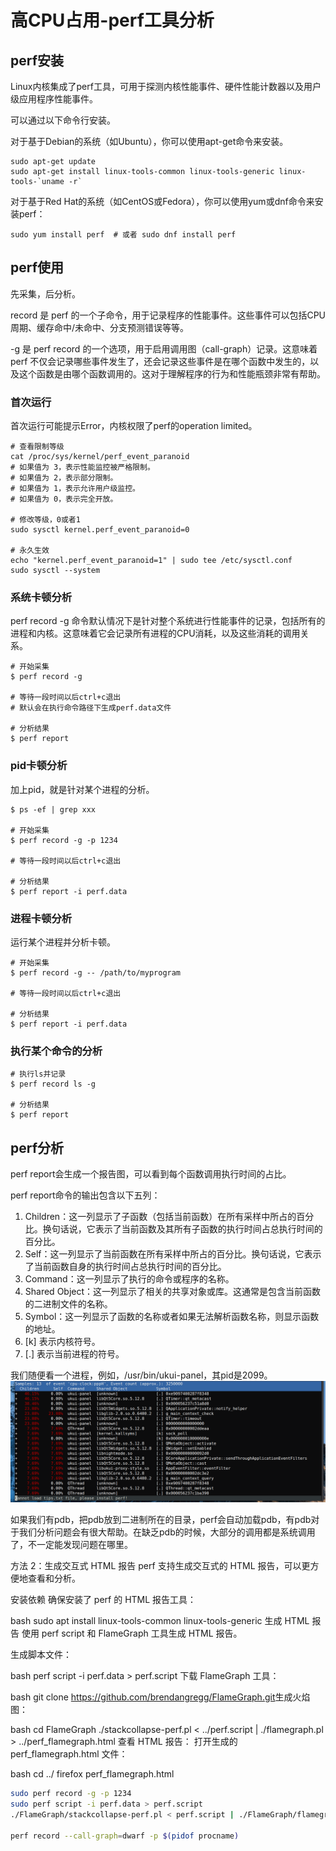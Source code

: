 # 高CPU占用-perf工具分析

## perf安装
Linux内核集成了perf工具，可用于探测内核性能事件、硬件性能计数器以及用户级应用程序性能事件。

可以通过以下命令行安装。

对于基于Debian的系统（如Ubuntu），你可以使用apt-get命令来安装。
```shell
sudo apt-get update
sudo apt-get install linux-tools-common linux-tools-generic linux-tools-`uname -r`
```
对于基于Red Hat的系统（如CentOS或Fedora），你可以使用yum或dnf命令来安装perf：
```shell
sudo yum install perf  # 或者 sudo dnf install perf
```

## perf使用
先采集，后分析。

record 是 perf 的一个子命令，用于记录程序的性能事件。这些事件可以包括CPU周期、缓存命中/未命中、分支预测错误等等。

-g 是 perf record 的一个选项，用于启用调用图（call-graph）记录。这意味着 perf 不仅会记录哪些事件发生了，还会记录这些事件是在哪个函数中发生的，以及这个函数是由哪个函数调用的。这对于理解程序的行为和性能瓶颈非常有帮助。

### 首次运行
首次运行可能提示Error，内核权限了perf的operation limited。
```
# 查看限制等级
cat /proc/sys/kernel/perf_event_paranoid
# 如果值为 3，表示性能监控被严格限制。
# 如果值为 2，表示部分限制。
# 如果值为 1，表示允许用户级监控。
# 如果值为 0，表示完全开放。

# 修改等级，0或者1
sudo sysctl kernel.perf_event_paranoid=0

# 永久生效
echo "kernel.perf_event_paranoid=1" | sudo tee /etc/sysctl.conf
sudo sysctl --system
```

### 系统卡顿分析
perf record -g 命令默认情况下是针对整个系统进行性能事件的记录，包括所有的进程和内核。这意味着它会记录所有进程的CPU消耗，以及这些消耗的调用关系。
```shell
# 开始采集
$ perf record -g

# 等待一段时间以后ctrl+c退出
# 默认会在执行命令路径下生成perf.data文件

# 分析结果
$ perf report
```

### pid卡顿分析
加上pid，就是针对某个进程的分析。
```shell
$ ps -ef | grep xxx

# 开始采集
$ perf record -g -p 1234

# 等待一段时间以后ctrl+c退出

# 分析结果
$ perf report -i perf.data
```

### 进程卡顿分析
运行某个进程并分析卡顿。
```shell
# 开始采集
$ perf record -g -- /path/to/myprogram

# 等待一段时间以后ctrl+c退出

# 分析结果
$ perf report -i perf.data
```

### 执行某个命令的分析
```shell
# 执行ls并记录
$ perf record ls -g

# 分析结果
$ perf report
```

## perf分析
perf report会生成一个报告图，可以看到每个函数调用执行时间的占比。

perf report命令的输出包含以下五列：
1. Children：这一列显示了子函数（包括当前函数）在所有采样中所占的百分比。换句话说，它表示了当前函数及其所有子函数的执行时间占总执行时间的百分比。
2. Self：这一列显示了当前函数在所有采样中所占的百分比。换句话说，它表示了当前函数自身的执行时间占总执行时间的百分比。
3. Command：这一列显示了执行的命令或程序的名称。
4. Shared Object：这一列显示了相关的共享对象或库。这通常是包含当前函数的二进制文件的名称。
5. Symbol：这一列显示了函数的名称或者如果无法解析函数名称，则显示函数的地址。
6. [k] 表示内核符号。
7. [.] 表示当前进程的符号。

我们随便看一个进程，例如，/usr/bin/ukui-panel，其pid是2099。
![picture 1](../images/de0ce5c697b0a4bfcbc55f0bdaa39cbb2a104fd47ebff794cfadfac0a5a92a2c.png)  

如果我们有pdb，把pdb放到二进制所在的目录，perf会自动加载pdb，有pdb对于我们分析问题会有很大帮助。在缺乏pdb的时候，大部分的调用都是系统调用了，不一定能发现问题在哪里。



方法 2：生成交互式 HTML 报告
perf 支持生成交互式的 HTML 报告，可以更方便地查看和分析。

安装依赖
确保安装了 perf 的 HTML 报告工具：

bash
sudo apt install linux-tools-common linux-tools-generic
生成 HTML 报告
使用 perf script 和 FlameGraph 工具生成 HTML 报告。

​生成脚本文件：

bash
perf script -i perf.data > perf.script
​下载 FlameGraph 工具：

bash
git clone https://github.com/brendangregg/FlameGraph.git
​生成火焰图：

bash
cd FlameGraph
./stackcollapse-perf.pl < ../perf.script | ./flamegraph.pl > ../perf_flamegraph.html
​查看 HTML 报告：
打开生成的 perf_flamegraph.html 文件：

bash
cd ../
firefox perf_flamegraph.html

```bash
sudo perf record -g -p 1234
sudo perf script -i perf.data > perf.script
./FlameGraph/stackcollapse-perf.pl < perf.script | ./FlameGraph/flamegraph.pl > perf_flamegraph.html

perf record --call-graph=dwarf -p $(pidof procname)
```